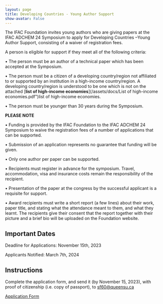 ```yaml
---
layout: page
title: Developing Countries - Young Author Support
show-avatar: False
---
```


The IFAC Foundation invites young authors who are giving papers at the IFAC ADCHEM 24 Symposium to apply for Developing Countries –Young Author Support, consisting of a waiver of registration fees.

A person is eligible for support if they meet all of the following criteria:

• The person must be an author of a technical paper which has been accepted at the Symposium.

• The person must be a citizen of a developing country/region not affiliated to or supported by an institution in a high-income country/region. A developing country/region is understood to be one which is not on the attached [**list of high-income economies**](/assets/docs/List of high-income economies.pdf")list of high-income economies. 

• The person must be younger than 30 years during the Symposium.

**PLEASE NOTE**

• Funding is provided by the IFAC Foundation to the IFAC ADCHEM 24 Symposium to waive the registration fees of a number of applications that can be supported.

• Submission of an application represents no guarantee that funding will be given.

• Only one author per paper can be supported.

• Recipients must register in advance for the symposium. Travel, accommodation, visa and insurance costs remain the responsibility of the recipient.

• Presentation of the paper at the congress by the successful applicant is a requisite for support.

• Award recipients must write a short report (a few lines) about their work, paper title, and stating what the attendance meant to them, and what they learnt. The recipients give their consent that the report together with their picture and a brief bio will be uploaded on the Foundation website.

## Important Dates

Deadline for Applications: November 15th, 2023

Applicants Notified: March 7th, 2024

## Instructions 
Complete the application form, and send it (by November 15, 2023), with proof of citizenship (i.e. copy of passport), to <sf60@queensu.ca>

<div class="text-center">
  <a class="btn btn-warning btn-lg" href="./assets/docs/DC-YAS ADCHEM 24 Application Form.pdf" role="button">Application Form</a>
</div>

